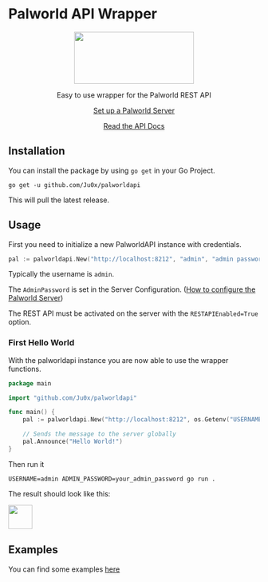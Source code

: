 # Palworld API Wrapper

<div align="center">


<img src="https://github.com/user-attachments/assets/c2693a70-0c25-4308-937f-e5f97137176c" width="240px" height="104px">



Easy to use wrapper for the Palworld REST API

[Set up a Palworld Server](https://tech.palworldgame.com/)

[Read the API Docs](https://tech.palworldgame.com/category/rest-api)
</div>

## Installation

You can install the package by using `go get` in your Go Project.

```
go get -u github.com/Ju0x/palworldapi
```
This will pull the latest release.

## Usage

First you need to initialize a new PalworldAPI instance with credentials.

```go
pal := palworldapi.New("http://localhost:8212", "admin", "admin password")
```

Typically the username is `admin`.

The `AdminPassword` is set in the Server Configuration. ([How to configure the Palworld Server](https://tech.palworldgame.com/settings-and-operation/configuration))


The REST API must be activated on the server with the `RESTAPIEnabled=True` option.


### First Hello World

With the palworldapi instance you are now able to use the wrapper functions.

```go
package main

import "github.com/Ju0x/palworldapi"

func main() {
    pal := palworldapi.New("http://localhost:8212", os.Getenv("USERNAME"), os.Getenv("ADMIN_PASSWORD"))

    // Sends the message to the server globally
    pal.Announce("Hello World!")
}
```

Then run it
```
USERNAME=admin ADMIN_PASSWORD=your_admin_password go run .
```

The result should look like this:

<img src="https://github.com/user-attachments/assets/d2d986da-5295-4a3d-ad83-57ea1cd058d4" height="48px">


## Examples

You can find some examples [here](https://github.com/Ju0x/palworldapi/tree/main/examples)
